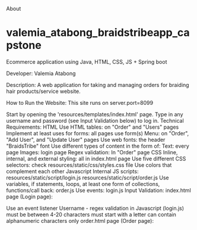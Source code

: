 About
# valemia_atabong_braidstribeapp_capstone

Ecommerce application using Java, HTML, CSS, JS + Spring boot

Developer: Valemia Atabong

Description:
A web application for taking and managing orders for braiding hair products/service website.

How to Run the Website:
This site runs on server.port=8099

Start by opening the 'resources/templates/index.html' page.
Type in any username and password (see Input Validation below) to log in.
Technical Requirements:
HTML
Use HTML tables: on "Order" and "Users" pages
Implement at least uses for forms: all pages use form(s)
Menu: on "Order", "Add User", and "Update User" pages
Use web fonts: the header "BraidsTribe" font
Use different types of content in the form of:
Text: every page
Images: login page
Regex validation: In "Order" page
CSS
Inline, internal, and external styling: all in index.html page
Use five different CSS selectors: check resources/static/css/styles.css file
Use colors that complement each other
Javascript
Internal JS scripts:
resources/static/script/login.js
resources/static/script/order.js
Use variables, if statements, loops, at least one form of collections, functions/call back: order.js
Use events: login.js
Input Validation:
index.html page (Login page):

Use an event listener
Username - regex validation in Javascript (login.js)
must be between 4-20 characters
must start with a letter
can contain alphanumeric characters only
order.html page (Order page):
